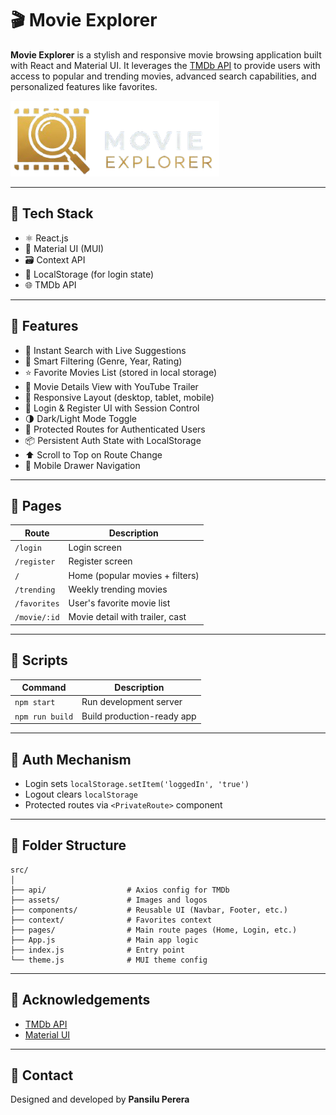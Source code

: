 # 🎬 Movie Explorer

**Movie Explorer** is a stylish and responsive movie browsing application built with React and Material UI. It leverages the [TMDb API](https://www.themoviedb.org/documentation/api) to provide users with access to popular and trending movies, advanced search capabilities, and personalized features like favorites.

![Movie Explorer Banner](./src/assets/movie-explorer-logo.png)

---

## 🧰 Tech Stack

- ⚛️ React.js
- 🎨 Material UI (MUI)
- 🗃️ Context API
- 🔐 LocalStorage (for login state)
- 🌐 TMDb API

---

## 📸 Features

- 🔎 Instant Search with Live Suggestions
- 🧠 Smart Filtering (Genre, Year, Rating)
- ⭐ Favorite Movies List (stored in local storage)
- 🎥 Movie Details View with YouTube Trailer
- 📱 Responsive Layout (desktop, tablet, mobile)
- 🔐 Login & Register UI with Session Control
- 🌗 Dark/Light Mode Toggle
- 🔐 Protected Routes for Authenticated Users
- 📦 Persistent Auth State with LocalStorage
- ⬆️ Scroll to Top on Route Change
- 🍔 Mobile Drawer Navigation

---

## 🧪 Pages

| Route          | Description                      |
|----------------|----------------------------------|
| `/login`       | Login screen                     |
| `/register`    | Register screen                  |
| `/`            | Home (popular movies + filters)  |
| `/trending`    | Weekly trending movies           |
| `/favorites`   | User's favorite movie list       |
| `/movie/:id`   | Movie detail with trailer, cast  |

---

## 🧾 Scripts

| Command           | Description                     |
|------------------|---------------------------------|
| `npm start`      | Run development server          |
| `npm run build`  | Build production-ready app      |

---

## 🔐 Auth Mechanism

- Login sets `localStorage.setItem('loggedIn', 'true')`
- Logout clears `localStorage`
- Protected routes via `<PrivateRoute>` component

---

## 📂 Folder Structure

```
src/
│
├── api/                  # Axios config for TMDb
├── assets/               # Images and logos
├── components/           # Reusable UI (Navbar, Footer, etc.)
├── context/              # Favorites context
├── pages/                # Main route pages (Home, Login, etc.)
├── App.js                # Main app logic
├── index.js              # Entry point
└── theme.js              # MUI theme config
```

---

## 🙌 Acknowledgements

- [TMDb API](https://www.themoviedb.org/)
- [Material UI](https://mui.com/)

---

## 📧 Contact

Designed and developed by **Pansilu Perera**